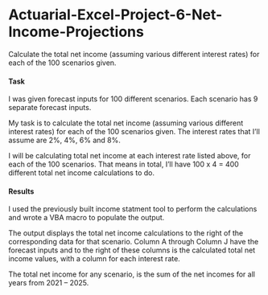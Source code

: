 # Actuarial-Excel-Project-6-Net-Income-Projections
Calculate the total net income (assuming various different interest rates) for each of the 100 scenarios given.

#### Task

I was given forecast inputs for 100 different scenarios.  Each scenario has 9 separate forecast inputs.

My task is to calculate the total net income (assuming various different interest rates) for each of the 100 scenarios given.  The interest rates that I’ll assume are 2%, 4%, 6% and 8%.

I will be calculating total net income at each interest rate listed above, for each of the 100 scenarios.  That means in total, I’ll have 100 x 4 = 400 different total net income calculations to do.

#### Results
I used the previously built income statment tool to perform the calculations and wrote a VBA macro to populate the output.

The output displays the total net income calculations to the right of the corresponding data for that scenario. Column A through Column J have the forecast inputs and to the right of these columns is the calculated total net income values, with a column for each interest rate.

The total net income for any scenario, is the sum of the net incomes for all years from 2021 – 2025.
